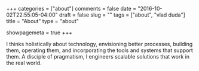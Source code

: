 +++
categories = ["about"]
comments = false
date = "2016-10-02T22:55:05-04:00"
draft = false
slug = ""
tags = ["about", "vlad duda"]
title = "About"
type = "about"

showpagemeta = true
+++ 

I thinks holistically about technology, envisioning better processes, building them, operating them, and incorporating the tools and systems that support them. A disciple of pragmatism, I engineers scalable solutions that work in the real world.

